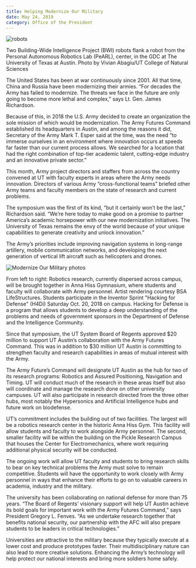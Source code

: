 ```yaml
--- 
title: Helping Modernize Our Military
date: May 24, 2019
category: Office of the President
---
```


![robots](http://research.utexas.edu/showcase/assets/js/fileman/Uploads/niekum_stone_robots.jpg)

Two Building-Wide Intelligence Project (BWI) robots flank a robot from the Personal Autonomous Robotics Lab (PeARL), center, in the GDC at The University of Texas at Austin. Photo by Vivian Abagiu/UT College of Natural Sciences

The United States has been at war continuously since 2001. All that time, China and Russia have been modernizing their armies. “For decades the Army has failed to modernize. The threats we face in the future are only going to become more lethal and complex,” says Lt. Gen. James Richardson.

Because of this, in 2018 the U.S. Army decided to create an organization the sole mission of which would be modernization. The Army Futures Command established its headquarters in Austin, and among the reasons it did, Secretary of the Army Mark T. Esper said at the time, was the need “to immerse ourselves in an environment where innovation occurs at speeds far faster than our current process allows. We searched for a location that had the right combination of top-tier academic talent, cutting-edge industry and an innovative private sector.”

This month, Army project directors and staffers from across the country convened at UT with faculty experts in areas where the Army needs innovation. Directors of various Army “cross-functional teams” briefed other Army teams and faculty members on the state of research and current problems.

The symposium was the first of its kind, “but it certainly won’t be the last,” Richardson said. “We’re here today to make good on a promise to partner America’s academic horsepower with our new modernization initiatives. The University of Texas remains the envy of the world because of your unique capabilities to generate creativity and unlock innovation.”

The Army’s priorities include improving navigation systems in long-range artillery, mobile communication networks, and developing the next generation of vertical lift aircraft such as helicopters and drones.

![Modernize Our Military photos](http://research.utexas.edu/showcase/assets/js/fileman/Uploads/Modernize-Our-Military-photos.png)

From left to right: Robotics research, currently dispersed across campus, will be brought together in Anna Hiss Gymnasium, where students and faculty will collaborate with Army personnel. Artist rendering courtesy BSA LifeStructures. Students participate in the Inventor Sprint "Hacking for Defense" (H4Di) Saturday Oct. 20, 2018 on campus. Hacking for Defense is a program that allows students to develop a deep understanding of the problems and needs of government sponsors in the Department of Defense and the Intelligence Community.

Since that symposium, the UT System Board of Regents approved $20 million to support UT Austin’s collaboration with the Army Futures Command. This was in addition to $30 million UT Austin is committing to strengthen faculty and research capabilities in areas of mutual interest with the Army.

The Army Future’s Command will designate UT Austin as the hub for two of its research programs: Robotics and Assured Positioning, Navigation and Timing. UT will conduct much of the research in these areas itself but also will coordinate and manage the research done on other university campuses. UT will also participate in research directed from the three other hubs, most notably the Hypersonics and Artificial Intelligence hubs and future work on biodefense.

UT’s commitment includes the building out of two facilities. The largest will be a robotics research center in the historic Anna Hiss Gym. This facility will allow students and faculty to work alongside Army personnel. The second, smaller facility will be within the building on the Pickle Research Campus that houses the Center for Electromechanics, where work requiring additional physical security will be conducted.

The ongoing work will allow UT faculty and students to bring research skills to bear on key technical problems the Army must solve to remain competitive. Students will have the opportunity to work closely with Army personnel in ways that enhance their efforts to go on to valuable careers in academia, industry and the military.

The university has been collaborating on national defense for more than 75 years. “The Board of Regents’ visionary support will help UT Austin achieve its bold goals for important work with the Army Futures Command,” says President Gregory L. Fenves. “As we undertake research together that benefits national security, our partnership with the AFC will also prepare students to be leaders in critical technologies.”

Universities are attractive to the military because they typically execute at a lower cost and produce prototypes faster. Their multidisciplinary nature can also lead to more creative solutions. Enhancing the Army’s technology will help protect our national interests and bring more soldiers home safely.